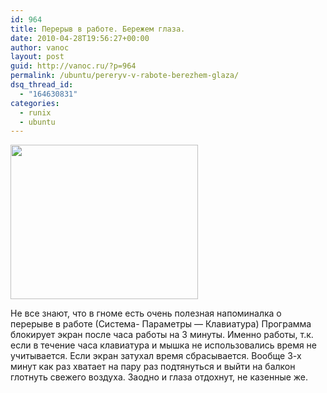 ```yaml
---
id: 964
title: Перерыв в работе. Бережем глаза.
date: 2010-04-28T19:56:27+00:00
author: vanoc
layout: post
guid: http://vanoc.ru/?p=964
permalink: /ubuntu/pereryv-v-rabote-berezhem-glaza/
dsq_thread_id:
  - "164630831"
categories:
  - runix
  - ubuntu
---
```

[<img class="aligncenter size-medium wp-image-965" title="Перерыв в работе" src="http://vanoc.ru/uploads/2010/04/time-300x247.png" alt="" width="300" height="247" srcset="http://vanoc.ru/uploads/2010/04/time-300x247.png 300w, http://vanoc.ru/uploads/2010/04/time.png 642w" sizes="(max-width: 300px) 100vw, 300px" />](http://vanoc.ru/uploads/2010/04/time.png)
  
Не все знают, что в гноме есть очень полезная напоминалка о перерыве в работе (Система- Параметры &#8212; Клавиатура) Программа блокирует экран после часа работы на 3 минуты. Именно работы, т.к. если в течение часа клавиатура и мышка не использовались время не учитывается. Если экран затухал время сбрасывается. Вообще 3-х минут как раз хватает на пару раз подтянуться и выйти на балкон глотнуть свежего воздуха. Заодно и глаза отдохнут, не казенные же.